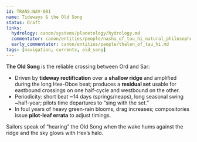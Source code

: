 ```yaml
---
id: TRANS:NAV-001
name: Tideways & the Old Song
status: Draft
links:
  hydrology: canon/systems/planetology/hydrology.md
  commentator: canon/entities/people/nasha_of_tau_hi_natural_philosopher.md
  early_commentator: canon/entities/people/thalen_of_tau_hi.md
tags: [navigation, currents, old_song]
---
```


**The Old Song** is the reliable crossing between Ord and Sar:
- Driven by **tideway rectification** over a **shallow ridge** and amplified during the long Hex-Oboe beat; produces a **residual set** usable for eastbound crossings on one half-cycle and westbound on the other.
- Periodicity: short beat ~14 days (springs/neaps), long seasonal swing ~half-year; pilots time departures to “sing with the set.”
- In foul years of heavy green-rain blooms, drag increases; compositories issue **pilot-leaf errata** to adjust timings.

Sailors speak of “hearing” the Old Song when the wake hums against the ridge and the sky glows with Hex’s halo.

